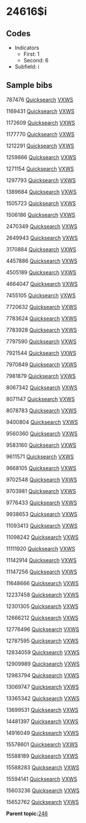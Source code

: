 # 24616$i

## Codes

-   Indicators
    -   First: 1
    -   Second: 6
-   Subfield: i

## Sample bibs

787476 [Quicksearch](https://search.library.yale.edu/catalog/787476) [VXWS](http://prodorbis.library.yale.edu:7014/vxws/GetHoldingsService?bibId=787476)

1169431 [Quicksearch](https://search.library.yale.edu/catalog/1169431) [VXWS](http://prodorbis.library.yale.edu:7014/vxws/GetHoldingsService?bibId=1169431)

1172609 [Quicksearch](https://search.library.yale.edu/catalog/1172609) [VXWS](http://prodorbis.library.yale.edu:7014/vxws/GetHoldingsService?bibId=1172609)

1177770 [Quicksearch](https://search.library.yale.edu/catalog/1177770) [VXWS](http://prodorbis.library.yale.edu:7014/vxws/GetHoldingsService?bibId=1177770)

1212291 [Quicksearch](https://search.library.yale.edu/catalog/1212291) [VXWS](http://prodorbis.library.yale.edu:7014/vxws/GetHoldingsService?bibId=1212291)

1259866 [Quicksearch](https://search.library.yale.edu/catalog/1259866) [VXWS](http://prodorbis.library.yale.edu:7014/vxws/GetHoldingsService?bibId=1259866)

1271154 [Quicksearch](https://search.library.yale.edu/catalog/1271154) [VXWS](http://prodorbis.library.yale.edu:7014/vxws/GetHoldingsService?bibId=1271154)

1297793 [Quicksearch](https://search.library.yale.edu/catalog/1297793) [VXWS](http://prodorbis.library.yale.edu:7014/vxws/GetHoldingsService?bibId=1297793)

1389684 [Quicksearch](https://search.library.yale.edu/catalog/1389684) [VXWS](http://prodorbis.library.yale.edu:7014/vxws/GetHoldingsService?bibId=1389684)

1505723 [Quicksearch](https://search.library.yale.edu/catalog/1505723) [VXWS](http://prodorbis.library.yale.edu:7014/vxws/GetHoldingsService?bibId=1505723)

1506186 [Quicksearch](https://search.library.yale.edu/catalog/1506186) [VXWS](http://prodorbis.library.yale.edu:7014/vxws/GetHoldingsService?bibId=1506186)

2470349 [Quicksearch](https://search.library.yale.edu/catalog/2470349) [VXWS](http://prodorbis.library.yale.edu:7014/vxws/GetHoldingsService?bibId=2470349)

2649943 [Quicksearch](https://search.library.yale.edu/catalog/2649943) [VXWS](http://prodorbis.library.yale.edu:7014/vxws/GetHoldingsService?bibId=2649943)

3170884 [Quicksearch](https://search.library.yale.edu/catalog/3170884) [VXWS](http://prodorbis.library.yale.edu:7014/vxws/GetHoldingsService?bibId=3170884)

4457886 [Quicksearch](https://search.library.yale.edu/catalog/4457886) [VXWS](http://prodorbis.library.yale.edu:7014/vxws/GetHoldingsService?bibId=4457886)

4505189 [Quicksearch](https://search.library.yale.edu/catalog/4505189) [VXWS](http://prodorbis.library.yale.edu:7014/vxws/GetHoldingsService?bibId=4505189)

4664047 [Quicksearch](https://search.library.yale.edu/catalog/4664047) [VXWS](http://prodorbis.library.yale.edu:7014/vxws/GetHoldingsService?bibId=4664047)

7455105 [Quicksearch](https://search.library.yale.edu/catalog/7455105) [VXWS](http://prodorbis.library.yale.edu:7014/vxws/GetHoldingsService?bibId=7455105)

7720632 [Quicksearch](https://search.library.yale.edu/catalog/7720632) [VXWS](http://prodorbis.library.yale.edu:7014/vxws/GetHoldingsService?bibId=7720632)

7783624 [Quicksearch](https://search.library.yale.edu/catalog/7783624) [VXWS](http://prodorbis.library.yale.edu:7014/vxws/GetHoldingsService?bibId=7783624)

7783928 [Quicksearch](https://search.library.yale.edu/catalog/7783928) [VXWS](http://prodorbis.library.yale.edu:7014/vxws/GetHoldingsService?bibId=7783928)

7797590 [Quicksearch](https://search.library.yale.edu/catalog/7797590) [VXWS](http://prodorbis.library.yale.edu:7014/vxws/GetHoldingsService?bibId=7797590)

7921544 [Quicksearch](https://search.library.yale.edu/catalog/7921544) [VXWS](http://prodorbis.library.yale.edu:7014/vxws/GetHoldingsService?bibId=7921544)

7970849 [Quicksearch](https://search.library.yale.edu/catalog/7970849) [VXWS](http://prodorbis.library.yale.edu:7014/vxws/GetHoldingsService?bibId=7970849)

7981879 [Quicksearch](https://search.library.yale.edu/catalog/7981879) [VXWS](http://prodorbis.library.yale.edu:7014/vxws/GetHoldingsService?bibId=7981879)

8067342 [Quicksearch](https://search.library.yale.edu/catalog/8067342) [VXWS](http://prodorbis.library.yale.edu:7014/vxws/GetHoldingsService?bibId=8067342)

8071147 [Quicksearch](https://search.library.yale.edu/catalog/8071147) [VXWS](http://prodorbis.library.yale.edu:7014/vxws/GetHoldingsService?bibId=8071147)

8078783 [Quicksearch](https://search.library.yale.edu/catalog/8078783) [VXWS](http://prodorbis.library.yale.edu:7014/vxws/GetHoldingsService?bibId=8078783)

9400804 [Quicksearch](https://search.library.yale.edu/catalog/9400804) [VXWS](http://prodorbis.library.yale.edu:7014/vxws/GetHoldingsService?bibId=9400804)

9560360 [Quicksearch](https://search.library.yale.edu/catalog/9560360) [VXWS](http://prodorbis.library.yale.edu:7014/vxws/GetHoldingsService?bibId=9560360)

9583160 [Quicksearch](https://search.library.yale.edu/catalog/9583160) [VXWS](http://prodorbis.library.yale.edu:7014/vxws/GetHoldingsService?bibId=9583160)

9611571 [Quicksearch](https://search.library.yale.edu/catalog/9611571) [VXWS](http://prodorbis.library.yale.edu:7014/vxws/GetHoldingsService?bibId=9611571)

9668105 [Quicksearch](https://search.library.yale.edu/catalog/9668105) [VXWS](http://prodorbis.library.yale.edu:7014/vxws/GetHoldingsService?bibId=9668105)

9702548 [Quicksearch](https://search.library.yale.edu/catalog/9702548) [VXWS](http://prodorbis.library.yale.edu:7014/vxws/GetHoldingsService?bibId=9702548)

9703981 [Quicksearch](https://search.library.yale.edu/catalog/9703981) [VXWS](http://prodorbis.library.yale.edu:7014/vxws/GetHoldingsService?bibId=9703981)

9776433 [Quicksearch](https://search.library.yale.edu/catalog/9776433) [VXWS](http://prodorbis.library.yale.edu:7014/vxws/GetHoldingsService?bibId=9776433)

9938653 [Quicksearch](https://search.library.yale.edu/catalog/9938653) [VXWS](http://prodorbis.library.yale.edu:7014/vxws/GetHoldingsService?bibId=9938653)

11093413 [Quicksearch](https://search.library.yale.edu/catalog/11093413) [VXWS](http://prodorbis.library.yale.edu:7014/vxws/GetHoldingsService?bibId=11093413)

11098242 [Quicksearch](https://search.library.yale.edu/catalog/11098242) [VXWS](http://prodorbis.library.yale.edu:7014/vxws/GetHoldingsService?bibId=11098242)

11111920 [Quicksearch](https://search.library.yale.edu/catalog/11111920) [VXWS](http://prodorbis.library.yale.edu:7014/vxws/GetHoldingsService?bibId=11111920)

11142914 [Quicksearch](https://search.library.yale.edu/catalog/11142914) [VXWS](http://prodorbis.library.yale.edu:7014/vxws/GetHoldingsService?bibId=11142914)

11147256 [Quicksearch](https://search.library.yale.edu/catalog/11147256) [VXWS](http://prodorbis.library.yale.edu:7014/vxws/GetHoldingsService?bibId=11147256)

11648666 [Quicksearch](https://search.library.yale.edu/catalog/11648666) [VXWS](http://prodorbis.library.yale.edu:7014/vxws/GetHoldingsService?bibId=11648666)

12237458 [Quicksearch](https://search.library.yale.edu/catalog/12237458) [VXWS](http://prodorbis.library.yale.edu:7014/vxws/GetHoldingsService?bibId=12237458)

12301305 [Quicksearch](https://search.library.yale.edu/catalog/12301305) [VXWS](http://prodorbis.library.yale.edu:7014/vxws/GetHoldingsService?bibId=12301305)

12666212 [Quicksearch](https://search.library.yale.edu/catalog/12666212) [VXWS](http://prodorbis.library.yale.edu:7014/vxws/GetHoldingsService?bibId=12666212)

12776496 [Quicksearch](https://search.library.yale.edu/catalog/12776496) [VXWS](http://prodorbis.library.yale.edu:7014/vxws/GetHoldingsService?bibId=12776496)

12787595 [Quicksearch](https://search.library.yale.edu/catalog/12787595) [VXWS](http://prodorbis.library.yale.edu:7014/vxws/GetHoldingsService?bibId=12787595)

12834059 [Quicksearch](https://search.library.yale.edu/catalog/12834059) [VXWS](http://prodorbis.library.yale.edu:7014/vxws/GetHoldingsService?bibId=12834059)

12909989 [Quicksearch](https://search.library.yale.edu/catalog/12909989) [VXWS](http://prodorbis.library.yale.edu:7014/vxws/GetHoldingsService?bibId=12909989)

12983794 [Quicksearch](https://search.library.yale.edu/catalog/12983794) [VXWS](http://prodorbis.library.yale.edu:7014/vxws/GetHoldingsService?bibId=12983794)

13069747 [Quicksearch](https://search.library.yale.edu/catalog/13069747) [VXWS](http://prodorbis.library.yale.edu:7014/vxws/GetHoldingsService?bibId=13069747)

13365342 [Quicksearch](https://search.library.yale.edu/catalog/13365342) [VXWS](http://prodorbis.library.yale.edu:7014/vxws/GetHoldingsService?bibId=13365342)

13699531 [Quicksearch](https://search.library.yale.edu/catalog/13699531) [VXWS](http://prodorbis.library.yale.edu:7014/vxws/GetHoldingsService?bibId=13699531)

14481397 [Quicksearch](https://search.library.yale.edu/catalog/14481397) [VXWS](http://prodorbis.library.yale.edu:7014/vxws/GetHoldingsService?bibId=14481397)

14916049 [Quicksearch](https://search.library.yale.edu/catalog/14916049) [VXWS](http://prodorbis.library.yale.edu:7014/vxws/GetHoldingsService?bibId=14916049)

15578601 [Quicksearch](https://search.library.yale.edu/catalog/15578601) [VXWS](http://prodorbis.library.yale.edu:7014/vxws/GetHoldingsService?bibId=15578601)

15588189 [Quicksearch](https://search.library.yale.edu/catalog/15588189) [VXWS](http://prodorbis.library.yale.edu:7014/vxws/GetHoldingsService?bibId=15588189)

15588283 [Quicksearch](https://search.library.yale.edu/catalog/15588283) [VXWS](http://prodorbis.library.yale.edu:7014/vxws/GetHoldingsService?bibId=15588283)

15594141 [Quicksearch](https://search.library.yale.edu/catalog/15594141) [VXWS](http://prodorbis.library.yale.edu:7014/vxws/GetHoldingsService?bibId=15594141)

15603236 [Quicksearch](https://search.library.yale.edu/catalog/15603236) [VXWS](http://prodorbis.library.yale.edu:7014/vxws/GetHoldingsService?bibId=15603236)

15652762 [Quicksearch](https://search.library.yale.edu/catalog/15652762) [VXWS](http://prodorbis.library.yale.edu:7014/vxws/GetHoldingsService?bibId=15652762)

**Parent topic:**[246](../../tags/246/246.md)

